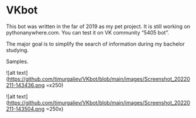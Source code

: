 # VKbot

This bot was written in the far of 2019 as my pet project. It is still working on pythonanywhere.com. You can test it on VK community “5405 bot”. 

The major goal is to simplify the search of information during my bachelor studying. 

Samples.

![alt text](https://github.com/timurgaliev/VKbot/blob/main/images/Screenshot_20220211-143436.png =x250)

![alt text](https://github.com/timurgaliev/VKbot/blob/main/images/Screenshot_20220211-143504.png =250x)

